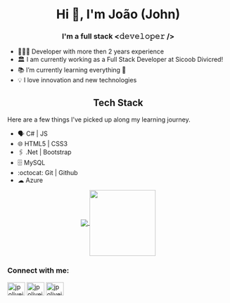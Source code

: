 <h1 align="center">Hi 👋, I'm João (John)</h1>
<h3 align="center">I'm a full stack <𝚍𝚎𝚟𝚎𝚕𝚘𝚙𝚎𝚛 /> </h3>

* 👨🏻‍💻 Developer with more then 2 years experience
* 🏛 I am currently working as a Full Stack Developer at Sicoob Divicred!
* 📚 I’m currently learning everything 🤣
* 💡 I love innovation and new technologies

<h2 align="center">Tech Stack</h2>
Here are a few things I've picked up along my learning journey.

* 🗣 C# | JS
* 🌐 HTML5 | CSS3
* 🖇️ .Net | Bootstrap 
* 🗄 MySQL
* :octocat: Git | Github
* ☁ Azure

<p align="center">
  <a href="https://github.com/anuraghazra/github-readme-stats">
    <img
      align="center"
      src="https://github-readme-stats.vercel.app/api/top-langs/?username=jpoliveira8809&layout=compact"
    />
  </a>
  <a href="https://github.com/anuraghazra/github-readme-stats">
    <img
      align="center"
      height="150"
      src="https://github-readme-stats.vercel.app/api?username=jpoliveira8809&count_private=true&show_icons=true&custom_title=Github%20Status&hide=issues"
    />
  </a>
</p>

<h3 align="left">Connect with me:</h3>
<p align="left">
<a href="https://twitter.com/jpoliveira8809" target="_blank"><img align="center" src="https://cdn.jsdelivr.net/npm/simple-icons@3.0.1/icons/twitter.svg" alt="jpoliveira8809" height="30" width="40" /></a>
<a href="https://linkedin.com/in/jpoliveira8809" target="_blank"><img align="center" src="https://cdn.jsdelivr.net/npm/simple-icons@3.0.1/icons/linkedin.svg" alt="jpoliveira8809" height="30" width="40" /></a>
<a href="https://instagram.com/jpoliveira8809" target="_blank"><img align="center" src="https://cdn.jsdelivr.net/npm/simple-icons@3.0.1/icons/instagram.svg" alt="jpoliveira8809" height="30" width="40" /></a>
</p>
